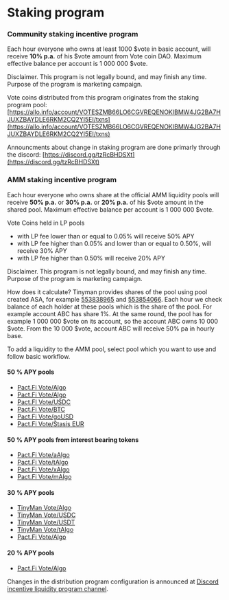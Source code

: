 # Staking program

### Community staking incentive program

Each hour everyone who owns at least 1000 $vote in basic account, will receive **10% p.a.** of his $vote amount from Vote coin DAO. Maximum effective balance per account is 1 000 000 $vote.

Disclaimer. This program is not legally bound, and may finish any time. Purpose of the program is marketing campaign.

Vote coins distributed from this program originates from the staking program pool: [https://allo.info/account/VOTESZMB66LO6CGVREQENOKIBMW4JG2BA7HJUXZBAYDLE6RKM2CQ2YI5EI/txns](https://allo.info/account/VOTESZMB66LO6CGVREQENOKIBMW4JG2BA7HJUXZBAYDLE6RKM2CQ2YI5EI/txns)

Announcments about change in staking program are done primarly through the discord: [https://discord.gg/tzRcBHDSXt](https://discord.gg/tzRcBHDSXt)

### AMM staking incentive program

Each hour everyone who owns share at the official AMM liquidity pools will receive **50% p.a.** or **30% p.a.** or **20% p.a.** of his $vote amount in the shared pool. Maximum effective balance per account is 1 000 000 $vote.

Vote Coins held in LP pools

* with LP fee lower than or equal to 0.05% will receive 50% APY
* with LP fee higher than 0.05% and lower than or equal to 0.50%, will receive 30% APY
* with LP fee higher than 0.50% will receive 20% APY

Disclaimer. This program is not legally bound, and may finish any time. Purpose of the program is marketing campaign.

How does it calculate? Tinyman provides shares of the pool using pool created ASA, for example [553838965](https://algoexplorer.io/asset/553838965) and [553854066](https://algoexplorer.io/asset/553854066). Each hour we check balance of each holder at these pools which is the share of the pool. For example account ABC has share 1%. At the same round, the pool has for example 1 000 000 $vote on its account, so the account ABC owns 10 000 $vote. From the 10 000 $vote, account ABC will receive 50% pa in hourly base.

To add a liquidity to the AMM pool, select pool which you want to use and follow basic workflow.

#### 50 % APY pools

* [Pact.Fi Vote/Algo](https://app.pact.fi/add-liquidity/2757544466)
* [Pact.Fi Vote/Algo](https://app.pact.fi/add-liquidity/2757687691)
* [Pact.FI Vote/USDC](https://app.pact.fi/add-liquidity/1075409914)
* [Pact.Fi Vote/BTC](https://app.pact.fi/add-liquidity/1075404856)
* [Pact.Fi Vote/goUSD](https://app.pact.fi/add-liquidity/1140609824)
* [Pact.Fi Vote/Stasis EUR](https://app.pact.fi/add-liquidity/1526758875)

#### 50 % APY pools from interest bearing tokens

* [Pact.Fi Vote/aAlgo](https://app.pact.fi/add-liquidity/2680092237)
* [Pact.Fi Vote/tAlgo](https://app.pact.fi/add-liquidity/2680087789)
* [Pact.Fi Vote/xAlgo](https://app.pact.fi/add-liquidity/2680084315)
* [Pact.Fi Vote/mAlgo](https://app.pact.fi/add-liquidity/2680170037)

#### 30 % APY pools

* [TinyMan Vote/Algo](https://app.tinyman.org/#/pool/GASYYNLRCSNPPIL6WQJNBP3BTEOYCGDLQZWPHF2IKVNDIWP7RNIPSBKM5Y/add-liquidity)
* [TinyMan Vote/USDC](https://app.tinyman.org/#/pool/2FN4QARVV5HWHS4E43PBEKOA6XE3DF2PEO23ICLQR5OTXMP7NRPAJDIMA4/add-liquidity)
* [TinyMan Vote/USDT](https://app.tinyman.org/#/pool/HYHZS7YIXM72QR5PUIV6MIEYVP2HOP4BLIQ7NP2GSIUYOS4GVAYYCVMZ3Y/add-liquidity)
* [TinyMan Vote/tAlgo](https://app.tinyman.org/pool/TKGPKLN6N7TYIUSQ4URCZEMNHUKPNE5XHKEFC6ILW7MIKGGRW6XEFJ7EWE/add-liquidity)
* [Pact.Fi Vote/Algo](https://app.pact.fi/add-liquidity/2757690768)

#### 20 % APY pools

* [Pact.Fi Vote/Algo](https://app.pact.fi/add-liquidity/2757683558)

Changes in the distribution program configuration is announced at [Discord incentive liquidity program channel](https://discord.gg/vXwKxSH48n).
